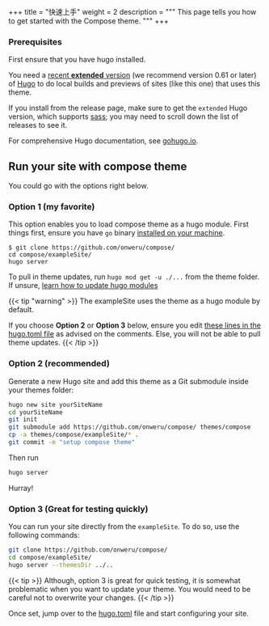 +++
title = "快速上手"
weight = 2
description = """
This page tells you how to get started with the Compose theme.
"""
+++

### Prerequisites

First ensure that you have hugo installed.

You need a [recent **extended** version](https://github.com/gohugoio/hugo/releases) (we recommend version 0.61 or later) of [Hugo](https://gohugo.io/) to do local builds and previews of sites (like this one) that uses this theme.

If you install from the release page, make sure to get the `extended` Hugo version, which supports [sass](https://sass-lang.com/documentation/file.SCSS_FOR_SASS_USERS.html); you may need to scroll down the list of releases to see it. 

For comprehensive Hugo documentation, see [gohugo.io](https://gohugo.io/).

## Run your site with compose theme

You could go with the options right below.

### Option 1 (my favorite)

This option enables you to load compose theme as a hugo module. First things first, ensure you have `go` binary [installed on your machine](https://golang.org/doc/install).

```shell
$ git clone https://github.com/onweru/compose/
cd compose/exampleSite/
hugo server
```

To pull in theme updates, run `hugo mod get -u ./...` from the theme folder. If unsure, [learn how to update hugo modules](https://gohugo.io/hugo-modules/use-modules/#update-modules)

{{< tip "warning" >}}
The exampleSite uses the theme as a hugo module by default.

If you choose __Option 2__ or __Option 3__ below, ensure you edit [these lines in the hugo.toml file](https://github.com/onweru/compose/blob/b3e30e0816621223224897edc45eeeabd0d9cd16/exampleSite/hugo.toml#L4-L7) as advised on the comments. Else, you will not be able to pull theme updates.
{{< /tip >}}

### Option 2 (recommended)

Generate a new Hugo site and add this theme as a Git submodule inside your themes folder:

```bash
hugo new site yourSiteName
cd yourSiteName
git init
git submodule add https://github.com/onweru/compose/ themes/compose
cp -a themes/compose/exampleSite/* .
git commit -m "setup compose theme"
```

Then run

```bash
hugo server
```

Hurray!

### Option 3 (Great for testing quickly)

You can run your site directly from the `exampleSite`. To do so, use the following commands:

```bash
git clone https://github.com/onweru/compose/
cd compose/exampleSite/
hugo server --themesDir ../..
```

{{< tip >}}
Although, option 3 is great for quick testing, it is somewhat problematic when you want to update your theme. You would need to be careful not to overwrite your changes.
{{< /tip >}}

Once set, jump over to the [hugo.toml](https://github.com/onweru/compose/blob/afdf1cd76408aeac11547a6abd51bdc5138a295f/exampleSite/hugo.toml#L4-L7) file and start configuring your site.


